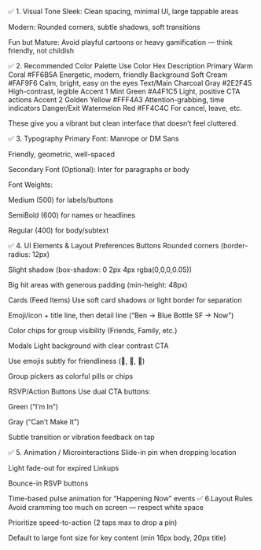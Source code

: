 ✅ 1. Visual Tone
Sleek: Clean spacing, minimal UI, large tappable areas

Modern: Rounded corners, subtle shadows, soft transitions

Fun but Mature: Avoid playful cartoons or heavy gamification — think friendly, not childish

✅ 2. Recommended Color Palette
Use	Color	Hex	Description
Primary	Warm Coral	#FF6B5A	Energetic, modern, friendly
Background	Soft Cream	#FAF9F6	Calm, bright, easy on the eyes
Text/Main	Charcoal Gray	#2E2F45	High-contrast, legible
Accent 1	Mint Green	#A4F1C5	Light, positive CTA actions
Accent 2	Golden Yellow	#FFF4A3	Attention-grabbing, time indicators
Danger/Exit	Watermelon Red	#FF4C4C	For cancel, leave, etc.

These give you a vibrant but clean interface that doesn’t feel cluttered.

✅ 3. Typography
Primary Font: Manrope or DM Sans

Friendly, geometric, well-spaced

Secondary Font (Optional): Inter for paragraphs or body

Font Weights:

Medium (500) for labels/buttons

SemiBold (600) for names or headlines

Regular (400) for body/subtext

✅ 4. UI Elements & Layout Preferences
Buttons
Rounded corners (border-radius: 12px)

Slight shadow (box-shadow: 0 2px 4px rgba(0,0,0,0.05))

Big hit areas with generous padding (min-height: 48px)

Cards (Feed Items)
Use soft card shadows or light border for separation

Emoji/icon + title line, then detail line (“Ben → Blue Bottle SF → Now”)

Color chips for group visibility (Friends, Family, etc.)

Modals
Light background with clear contrast CTA

Use emojis subtly for friendliness (👋, 🍕, 📍)

Group pickers as colorful pills or chips

RSVP/Action Buttons
Use dual CTA buttons:

Green (“I’m In”)

Gray (“Can’t Make It”)

Subtle transition or vibration feedback on tap

✅ 5. Animation / Microinteractions
Slide-in pin when dropping location

Light fade-out for expired Linkups

Bounce-in RSVP buttons

Time-based pulse animation for “Happening Now” events
✅ 6.Layout Rules
Avoid cramming too much on screen — respect white space

Prioritize speed-to-action (2 taps max to drop a pin)

Default to large font size for key content (min 16px body, 20px title)


